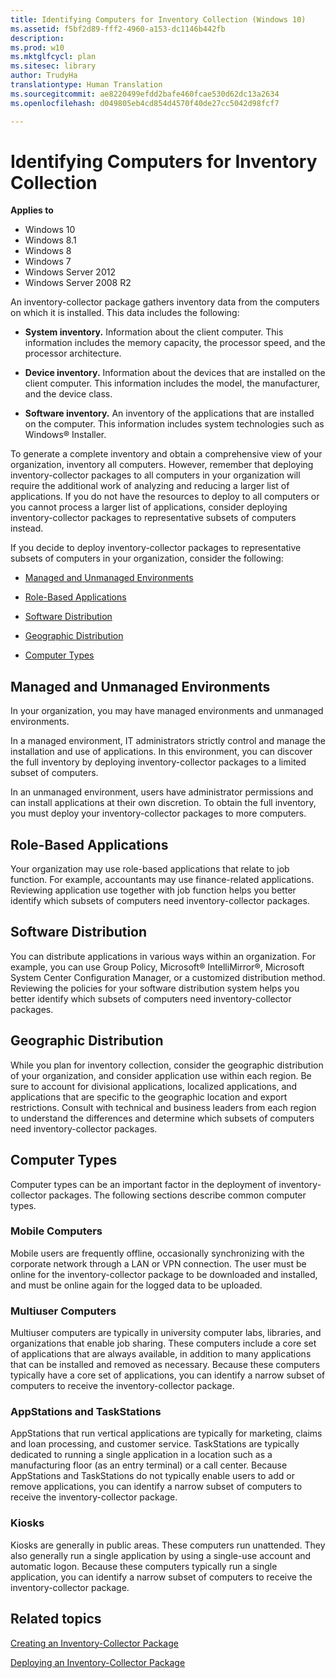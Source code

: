 ```yaml
---
title: Identifying Computers for Inventory Collection (Windows 10)
ms.assetid: f5bf2d89-fff2-4960-a153-dc1146b442fb
description: 
ms.prod: w10
ms.mktglfcycl: plan
ms.sitesec: library
author: TrudyHa
translationtype: Human Translation
ms.sourcegitcommit: ae8220499efdd2bafe460fcae530d62dc13a2634
ms.openlocfilehash: d049805eb4cd854d4570f40de27cc5042d98fcf7

---
```


# Identifying Computers for Inventory Collection


**Applies to**

-   Windows 10
-   Windows 8.1
-   Windows 8
-   Windows 7
-   Windows Server 2012
-   Windows Server 2008 R2

An inventory-collector package gathers inventory data from the computers on which it is installed. This data includes the following:

-   **System inventory.** Information about the client computer. This information includes the memory capacity, the processor speed, and the processor architecture.

-   **Device inventory.** Information about the devices that are installed on the client computer. This information includes the model, the manufacturer, and the device class.

-   **Software inventory.** An inventory of the applications that are installed on the computer. This information includes system technologies such as Windows® Installer.

To generate a complete inventory and obtain a comprehensive view of your organization, inventory all computers. However, remember that deploying inventory-collector packages to all computers in your organization will require the additional work of analyzing and reducing a larger list of applications. If you do not have the resources to deploy to all computers or you cannot process a larger list of applications, consider deploying inventory-collector packages to representative subsets of computers instead.

If you decide to deploy inventory-collector packages to representative subsets of computers in your organization, consider the following:

-   [Managed and Unmanaged Environments](#bmk-managedunmanaged)

-   [Role-Based Applications](#bmk-rolebasedapplications)

-   [Software Distribution](#bmk-softwaredistribution)

-   [Geographic Distribution](#bmk-geographicdistribution)

-   [Computer Types](#bmk-computertypes)

## <a href="" id="bmk-managedunmanaged"></a>Managed and Unmanaged Environments


In your organization, you may have managed environments and unmanaged environments.

In a managed environment, IT administrators strictly control and manage the installation and use of applications. In this environment, you can discover the full inventory by deploying inventory-collector packages to a limited subset of computers.

In an unmanaged environment, users have administrator permissions and can install applications at their own discretion. To obtain the full inventory, you must deploy your inventory-collector packages to more computers.

## <a href="" id="bmk-rolebasedapplications"></a>Role-Based Applications


Your organization may use role-based applications that relate to job function. For example, accountants may use finance-related applications. Reviewing application use together with job function helps you better identify which subsets of computers need inventory-collector packages.

## <a href="" id="bmk-softwaredistribution"></a>Software Distribution


You can distribute applications in various ways within an organization. For example, you can use Group Policy, Microsoft® IntelliMirror®, Microsoft System Center Configuration Manager, or a customized distribution method. Reviewing the policies for your software distribution system helps you better identify which subsets of computers need inventory-collector packages.

## <a href="" id="bmk-geographicdistribution"></a>Geographic Distribution


While you plan for inventory collection, consider the geographic distribution of your organization, and consider application use within each region. Be sure to account for divisional applications, localized applications, and applications that are specific to the geographic location and export restrictions. Consult with technical and business leaders from each region to understand the differences and determine which subsets of computers need inventory-collector packages.

## <a href="" id="bmk-computertypes"></a>Computer Types


Computer types can be an important factor in the deployment of inventory-collector packages. The following sections describe common computer types.

### Mobile Computers

Mobile users are frequently offline, occasionally synchronizing with the corporate network through a LAN or VPN connection. The user must be online for the inventory-collector package to be downloaded and installed, and must be online again for the logged data to be uploaded.

### Multiuser Computers

Multiuser computers are typically in university computer labs, libraries, and organizations that enable job sharing. These computers include a core set of applications that are always available, in addition to many applications that can be installed and removed as necessary. Because these computers typically have a core set of applications, you can identify a narrow subset of computers to receive the inventory-collector package.

### AppStations and TaskStations

AppStations that run vertical applications are typically for marketing, claims and loan processing, and customer service. TaskStations are typically dedicated to running a single application in a location such as a manufacturing floor (as an entry terminal) or a call center. Because AppStations and TaskStations do not typically enable users to add or remove applications, you can identify a narrow subset of computers to receive the inventory-collector package.

### Kiosks

Kiosks are generally in public areas. These computers run unattended. They also generally run a single application by using a single-use account and automatic logon. Because these computers typically run a single application, you can identify a narrow subset of computers to receive the inventory-collector package.

## Related topics


[Creating an Inventory-Collector Package](creating-an-inventory-collector-package.md)

[Deploying an Inventory-Collector Package](deploying-an-inventory-collector-package.md)

 

 








<!--HONumber=Jun16_HO4-->


